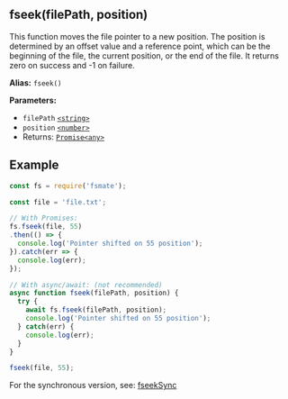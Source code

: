 ## fseek(filePath, position)

This function moves the file pointer to a new position. The position is determined by an offset value and a reference point, which can be the beginning of the file, the current position, or the end of the file. It returns zero on success and -1 on failure.

**Alias:** `fseek()`

**Parameters:**

- `filePath` [`<string>`](https://developer.mozilla.org/en-US/docs/Web/JavaScript/Data_structures#String_type)
- `position` [`<number>`](https://developer.mozilla.org/en-US/docs/Web/JavaScript/Data_structures#Number_type)
- Returns: [`Promise<any>`](https://developer.mozilla.org/en-US/docs/Web/JavaScript/Reference/Global_Objects/Promise)

## Example

```js
const fs = require('fsmate');

const file = 'file.txt';

// With Promises:
fs.fseek(file, 55)
.then(() => {
  console.log('Pointer shifted on 55 position');
}).catch(err => {
  console.log(err);
});

// With async/await: (not recommended)
async function fseek(filePath, position) {
  try {
    await fs.fseek(filePath, position);
    console.log('Pointer shifted on 55 position');
  } catch(err) {
    console.log(err);
  }
}

fseek(file, 55);
```

For the synchronous version, see: [fseekSync](./fseekSync.md)